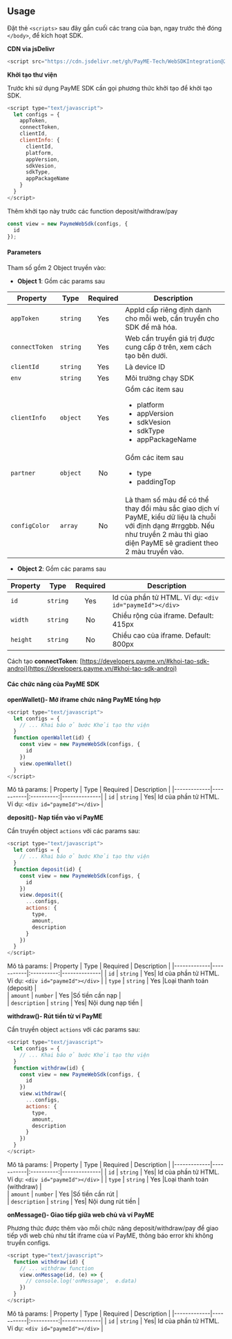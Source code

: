 ## Usage
Đặt thẻ `<scripts>`  sau đây gần cuối các trang của bạn, ngay trước thẻ đóng `</body>`, để kích hoạt SDK.

**CDN via jsDelivr**
```javascript
<script src="https://cdn.jsdelivr.net/gh/PayME-Tech/WebSDKIntegration@2.0/payme-sdk.min.js"></script>
   ```
**Khởi tạo thư viện**

Trước khi sử dụng PayME SDK cần gọi phương thức khởi tạo để khởi tạo SDK.
```javascript
<script type="text/javascript">
  let configs = {
    appToken,
    connectToken,
    clientId,
    clientInfo: {
      clientId,
      platform,
      appVersion,
      sdkVesion,
      sdkType,
      appPackageName
    }
  }   
</script>
```
Thêm khởi tạo này trước các function deposit/withdraw/pay
```javascript
const view = new PaymeWebSdk(configs, {
  id
});
```

#### Parameters
Tham số gồm 2 Object truyền vào:

 - **Object 1**: Gồm các params sau

| Property    | Type          |Required   | Description  |
|-------------|---------------|:---------:|--------------|
| `appToken`  | `string`      | Yes       | AppId cấp riêng định danh cho mỗi web, cần truyền cho SDK để mã hóa. |  
| `connectToken`  | `string`  |Yes        |Web cần truyền giá trị được cung cấp ở trên, xem cách tạo bên dưới. |  
| `clientId`  | `string`  |Yes        |Là device ID |  
| `env`  | `string`  |Yes        |Môi trường chạy SDK |  
| `clientInfo` | `object`     |Yes        |Gồm các item sau <ul><li>platform</li><li>appVersion</li><li>sdkVesion</li><li>sdkType</li><li>appPackageName</li></ul> | 
| `partner`  | `object`  | No        |Gồm các item sau <ul><li>type</li><li>paddingTop</li></ul> |
| `configColor`  | `array` | No       |Là tham số màu để có thể thay đổi màu sắc giao dịch ví PayME, kiểu dữ liệu là chuỗi với định dạng #rrggbb. Nếu như truyền 2 màu thì giao diện PayME sẽ gradient theo 2 màu truyền vào. |


 - **Object 2**: Gồm các params sau

| Property    | Type      | Required   | Description  |
|-------------|-----------|:----------:|--------------|
| `id`  | `string`  | Yes |Id của phần tử HTML. Ví dụ: `<div  id="paymeId"></div>` |  
| `width` | `string` | No| Chiều rộng của iframe. Default: 415px | 
| `height` | `string` | No | Chiều cao của iframe. Default: 800px| 

Cách tạo **connectToken**: [https://developers.payme.vn/#khoi-tao-sdk-androi](https://developers.payme.vn/#khoi-tao-sdk-androi)
#### Các chức năng của PayME SDK
**openWallet()- Mở iframe chức năng PayME tổng hợp**
```javascript
<script type="text/javascript">
  let configs = {
    // ... Khai báo ở bước Khởi tạo thư viện
  }
  function openWallet(id) {
    const view = new PaymeWebSdk(configs, {
      id
    })
    view.openWallet()
  }
</script>
```
Mô tả params:
| Property    | Type      | Required   | Description  |
|-------------|-----------|:----------:|--------------|
| `id` | `string` | Yes| Id của phần tử HTML. Ví dụ: `<div id="paymeId"></div>` |

**deposit()- Nạp tiền vào ví PayME**

Cần truyền object  `actions` với các params sau:
```javascript
<script type="text/javascript">
  let configs = {
    // ... Khai báo ở bước Khởi tạo thư viện
  }
  function deposit(id) {
    const view = new PaymeWebSdk(configs, {
      id
    })
    view.deposit({
      ...configs,
      actions: {
        type,
        amount,
        description
      }
    })
  }
</script>
```

Mô tả params:
| Property    | Type      | Required   | Description  |
|-------------|-----------|:----------:|--------------|
| `id` | `string` | Yes| Id của phần tử HTML. Ví dụ: `<div id="paymeId"></div>` |
| `type`  | `string`  | Yes |Loại thanh toán (deposit) |  
| `amount`  | `number`  | Yes |Số tiền cần nạp |  
| `description` | `string` | Yes| Nội dung nạp tiền |

**withdraw()- Rút tiền từ ví PayME**

Cần truyền object  `actions` với các params sau:
```javascript
<script type="text/javascript">
  let configs = {
    // ... Khai báo ở bước Khởi tạo thư viện
  }
  function withdraw(id) {
    const view = new PaymeWebSdk(configs, {
      id
    })
    view.withdraw({
      ...configs,
      actions: {
        type,
        amount,
        description
      }
    })
  }
</script>
```

Mô tả params:
| Property    | Type      | Required   | Description  |
|-------------|-----------|:----------:|--------------|
| `id` | `string` | Yes| Id của phần tử HTML. Ví dụ: `<div id="paymeId"></div>` |
| `type`  | `string`  | Yes |Loại thanh toán (withdraw) |  
| `amount`  | `number`  | Yes |Số tiền cần rút |  
| `description` | `string` | Yes| Nội dung rút tiền |

**onMessage()- Giao tiếp giữa web chủ và ví PayME**

Phương thức được thêm vào mỗi chức năng deposit/withdraw/pay để giao tiếp với web chủ như tắt iframe của ví PayME, thông báo error khi không truyền configs.
```javascript
<script type="text/javascript">
  function withdraw(id) {
    // ... withdraw function
    view.onMessage(id, (e) => {
      // console.log('onMessage',  e.data)
    })
  }
</script>
```

Mô tả params:
| Property    | Type      | Required   | Description  |
|-------------|-----------|:----------:|--------------|
| `id` | `string` | Yes| Id của phần tử HTML. Ví dụ: `<div id="paymeId"></div>` |
